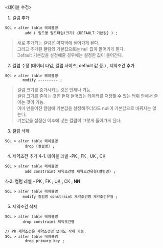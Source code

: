 <테이블 수정> 

1.  컬럼 추가 <br>
```
SQL > alter table 테이블명
         add ( 필드명 필드타입(크기) {DEFAULT 기본값} ) ;  
```
>새로 추가되는 컬럼은 마지막에 들어가게 된다. <br>
> 그리고 추가된 컬럼의 기본값으로는 null 값이 들어가게 된다. <br>
> Default 기본값을 설정해줄 경우에는 설정한 값이 들어간다.

2.  컬럼 수정 (데이터 타입, 컬럼 사이즈, default 값 등 ) , 제약조건 추가
```
SQL > alter table 테이블명 
        modify --------- ; 
```
> 컬럼 크기를 증가시키는 것은 언제나 가능. <br>
> 컬럼 크기를 줄이는 것은 현재 들어있는 데이터를 저장할 수 있는 범위 안에서 줄이는 것이 가능. <br>
> 이미 만들어진 컬럼에 기본값을 설정해주더라도 null이 기본값으로 바뀌지는 않는다. <br>
> 기본값을 설정한 이후에 넣는 컬럼이 그렇게 들어가게 된다. 


3. 컬럼 삭제 
```
SQL > alter table 테이블명 
         drop (컬럼명) ; 
```
4. 제약조건 추가
4-1. 테이블 레벨 -PK , FK , UK , CK 
```
SQL > alter table 테이블명
         add constraint 제약조건명 제약조건유형(컬럼명) ; 
```
4-2. 컬럼 레벨 - PK , FK , UK , CK , <b>NN</b> 
```
SQL > alter table 테이블명
        modify 컬럼명 constraint 제약조건명 제약조건유형 ; 
```


5. 제약조건 삭제 
```
SQL > alter table 테이블명
        drop constraint 제약조건명 
```

```
// PK 제약조건은 제약조건명 없이도 삭제 가능.
SQL > alter table 테이블명
         drop primary key ; 
```
